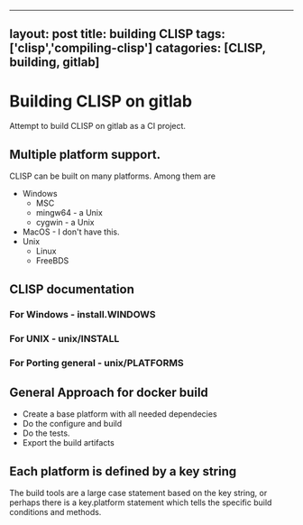 
---
layout: post
title: building CLISP
tags: ['clisp','compiling-clisp']
catagories: [CLISP, building, gitlab]
---
# Building CLISP on gitlab

Attempt to build CLISP on gitlab as a CI project.

## Multiple platform support.

CLISP can be built on many platforms. Among them are

* Windows
    *	MSC
    *   mingw64 - a Unix
    *   cygwin  - a Unix
* MacOS - I don't have this.
* Unix
    *   Linux
    *   FreeBDS

## CLISP documentation

### For Windows - install.WINDOWS
### For UNIX - unix/INSTALL
### For Porting general - unix/PLATFORMS

## General Approach for docker build

* Create a base platform with all needed dependecies
* Do the configure and build
* Do the tests.
* Export the build artifacts

## Each platform is defined by a key string

The build tools are a large case statement based on the key string, or perhaps there is a key.platform statement which tells the specific build conditions and methods.
